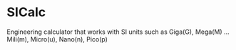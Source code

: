 # SICalc
Engineering calculator that works with SI units such as Giga(G), Mega(M) ... Mili(m), Micro(u), Nano(n), Pico(p)
